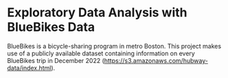 # Exploratory Data Analysis with BlueBikes Data
BlueBikes is a bicycle-sharing program in metro Boston.
This project makes use of a publicly available dataset containing information on every BlueBikes trip in December 2022 (https://s3.amazonaws.com/hubway-data/index.html).

